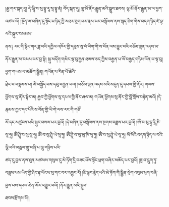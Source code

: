 ﻿  
།རྒྱ་གར་སྐད་དུ། དེ་ཝཱི་བ་སུ་དྷཱ་རཱ་སཱ་དྷཱ་ནཾ། བོད་སྐད་དུ། ལྷ་མོ་ནོར་རྒྱུན་མའི་སྒྲུབ་ཐབས། ལྷ་མོ་ནོར་རྒྱུན་མ་ལ་ཕྱག་འཚལ་ལོ། །སྔོན་མ་བཞིན་དུ་སྟོང་པ་ཉིད་ཀྱི་མཐར་ཐུག་པར་རྣམ་པར་བསྒོམས་ནས་སྐད་ཅིག་གིས་བདག་ཉིད་ཛཾ་བྷ་ལའི་སྐུར་བསམས་  
ནས༑ རང་གི་སྙིང་གར་ཟླ་བའི་དཀྱིལ་འཁོར་གྱི་དབུས་སུ་བཾ་ཡིག་གི་ས་བོན་ལས་བྱུང་བའི་བཅོམ་ལྡན་འདས་མ་ནོར་རྒྱུན་མ་བསམ་པར་བྱ་སྟེ། སྐུ་མདོག་གསེར་ལྟ་བུ་རྒྱན་ཐམས་ཅད་ཀྱིས་བརྒྱན་པ་ལོ་བརྒྱད་གཉིས་ལོན་པ་ལྟ་བུ། ཕྱག་གཡས་པ་མཆོག་སྦྱིན། གཡོན་པ་རིན་པོ་ཆེའི་  
ཕྲེང་བ་བསྣམས་པ། མི་བསྐྱོད་པས་དབུ་བརྒྱན་པའ། །བཅོམ་ལྡན་འདས་མའི་མདུན་དུ་དཔལ་གྱི་ནོར། གཡས་ཕྱོགས་སུ་ནོར་སྟེར་མ། རྒྱབ་ཀྱི་ཕྱོགས་སུ་དཔལ་གྱི་ནོར་ཞལ་མ། གཡོན་ཕྱོགས་སུ་ནོར་གྱི་བློ་གྲོས་བརྟེན་མའོ། །དེ་རྣམས་ཀྱང་དང་པོའི་ས་བོན་གྱི་ཡི་གེ་ལས་རང་གི་གཙོ་  
མོ་དང་མཚུངས་པའི་སྐུར་བསམ་པར་བྱའོ། །དེ་བཞིན་དུ་བསྒོམས་ནས་སྔགས་བཟླས་པར་བྱའོ། །ཨོཾ་བ་སུ་དྷཱ་རཱི་ཎི་སཱ་ཧཱ། ཨོཾ་ཤྲཱི་བ་སུ་སཱ་ཧཱ། ཨོཾ་བ་སུ་ཤྲཱི་ཡེ་སཱ་ཧཱ། ཨོཾ་ཤྲཱི་བ་སུ་མུ་ཁི་སཱ་ཧཱ། ཨོཾ་བ་སུ་ཤྲཱེ་ཡེ་སཱ་ཧཱ། སོ་སོའི་བདག་ཉིད་ལ་བའི་ལྕི་བའི་མཎྜལ་གྲུ་བཞི་པ་ཁྲུ་གཉིས་པའི་  
ཚད་དུ་བྱས་ནས་ཐུན་མཚམས་གསུམ་དུ་མེ་ཏོག་དྲི་བཟང་པོས་སྟོང་ཕྲག་བཞིར་མཆོད་པར་བྱའོ། །ཟླ་བ་དྲུག་ཏུ་བཟླས་པས་ཡིད་ཀྱི་ཤིང་རྟ་ཡོངས་སུ་གང་བར་འགྱུར་རོ། །ཇི་ལྟར་རྙེད་པའི་མེ་ཏོག་གི་སྦྱིན་སྲེག་འབུམ་ཕྲག་བཞི་བྱས་པས་དཔལ་ཆེན་མོར་འགྱུར་བའོ། །ནོར་རྒྱུན་མའི་སྒྲུབ་  
ཐབས་རྫོགས་སོ།།  
  
